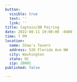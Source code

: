 ```yaml
---
button:
  visible: true
  text: ''
  link: ''
title: Captain/QB Pairing
date: 2022-08-11 19:00:00 -0400
time: 7 PM
location:
  name: Shaw's Tavern
  address: 520 Florida Ave NW
  city: Washington
  state: DC
  zip: 20001
published: false

---
```

